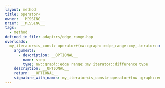 ```yaml
---
layout: method
title: operator+
owner: __MISSING__
brief: __MISSING__
tags:
  - method
defined_in_file: adaptors/edge_range.hpp
overloads:
  my_iterator<is_const> operator+(nw::graph::edge_range::my_iterator::difference_type) const:
    arguments:
      - description: __OPTIONAL__
        name: step
        type: nw::graph::edge_range::my_iterator::difference_type
    description: __OPTIONAL__
    return: __OPTIONAL__
    signature_with_names: my_iterator<is_const> operator+(nw::graph::edge_range::my_iterator::difference_type step) const
---
```

